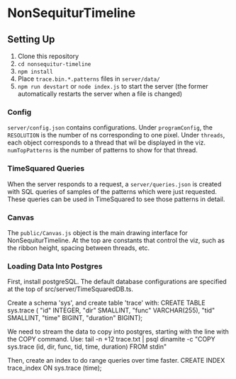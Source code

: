 # NonSequiturTimeline

## Setting Up

1. Clone this repository
2. `cd nonsequitur-timeline`
3. `npm install`
3. Place `trace.bin.*.patterns` files in `server/data/`
4. `npm run devstart` or `node index.js` to start the server (the former automatically restarts the server when a file is changed)

### Config

`server/config.json` contains configurations. Under `programConfig`, the `RESOLUTION` is the number of ns corresponding to one pixel. Under
`threads`, each object corresponds to a thread that wil be displayed in the viz. `numTopPatterns` is the number of patterns to show
for that thread.

### TimeSquared Queries

When the server responds to a request, a `server/queries.json` is created with SQL queries of samples of the patterns which were just requested.
These queries can be used in TimeSquared to see those patterns in detail.

### Canvas

The `public/Canvas.js` object is the main drawing interface for NonSequiturTimeline. At the top are constants that control the viz, such as
the ribbon height, spacing between threads, etc.

### Loading Data Into Postgres

First, install postgreSQL. The default database configurations are specified at the top of src/server/TimeSquaredDB.ts.

Create a schema 'sys', and create table 'trace' with: CREATE TABLE sys.trace ( "id" INTEGER, "dir" SMALLINT, "func" VARCHAR(255), "tid" SMALLINT, "time" BIGINT, "duration" BIGINT); 

We need to stream the data to copy into postgres, starting with the line with the COPY command. Use: 
tail -n +12 trace.txt | psql dinamite -c "COPY sys.trace (id, dir, func, tid, time, duration) FROM stdin"

Then, create an index to do range queries over time faster.
CREATE INDEX trace_index ON sys.trace (time);
